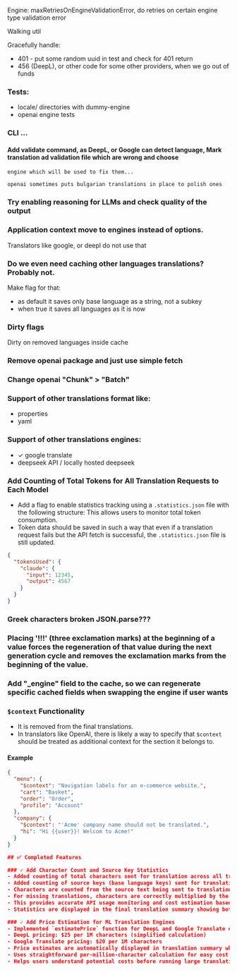 
Engine: maxRetriesOnEngineValidationError, do retries on certain engine type validation error

Walking util

Gracefully handle:
  - 401 - put some random uuid in test and check for 401 return
  - 456 (DeepL), or other code for some other providers, when we go out of funds

### Tests:
- locale/ directories with dummy-engine
- openai engine tests

### CLI ...

#### Add validate command, as DeepL, or Google can detect language, Mark translation ad validation file which are wrong and choose
    engine which will be used to fix them...

    openai sometimes puts bulgarian translations in place to polish ones

### Try enabling reasoning for LLMs and check quality of the output


### Application context move to engines instead of options.
Translators like google, or deepl do not use that


### Do we even need caching other languages translations? Probably not.
Make flag for that:
- as default it saves only base language as a string, not a subkey
- when true it saves all languages as it is now

### Dirty flags

Dirty on removed languages inside cache

### Remove openai package and just use simple fetch

### Change openai "Chunk" > "Batch"

### Support of other translations format like:
- properties
- yaml

### Support of other translations engines:
- ✓ google translate
- deepseek API / locally hosted deepseek

### Add Counting of Total Tokens for All Translation Requests to Each Model
- Add a flag to enable statistics tracking using a `.statistics.json` file with the following structure:
  This allows users to monitor total token consumption.
- Token data should be saved in such a way that even if a translation request fails but the API fetch is successful,
  the `.statistics.json` file is still updated.
```json
{
  "tokensUsed": {
    "claude": {
      "input": 12345,
      "output": 4567
    }
  }
}
```

### Greek characters broken JSON.parse???


### Placing '!!!' (three exclamation marks) at the beginning of a value forces the regeneration of that value during the next generation cycle and removes the exclamation marks from the beginning of the value.


### Add "_engine" field to the cache, so we can regenerate specific cached fields when swapping the engine if user wants


### `$context` Functionality

- It is removed from the final translations.
- In translators like OpenAI, there is likely a way to specify that `$context` should be treated as additional context for the section it belongs to.

#### Example

```json
{
  "menu": {
    "$context": "Navigation labels for an e-commerce website.",
    "cart": "Basket",
    "order": "Order",
    "profile": "Account"
  },
  "company": {
    "$context": "'Acme' company name should not be translated.",
    "hi": "Hi {{user}}! Welcom to Acme!"
  }
}

## ✅ Completed Features

### ✓ Add Character Count and Source Key Statistics
- Added counting of total characters sent for translation across all translation requests
- Added counting of source keys (base language keys) sent for translation
- Characters are counted from the source text being sent to translation engines (not received translations)
- For missing translations, characters are correctly multiplied by the number of target languages that need each specific key
- This provides accurate API usage monitoring and cost estimation based on actual text sent to translation services
- Statistics are displayed in the final translation summary showing both source keys and characters sent

### ✓ Add Price Estimation for ML Translation Engines
- Implemented `estimatePrice` function for DeepL and Google Translate engines
- DeepL pricing: $25 per 1M characters (simplified calculation)
- Google Translate pricing: $20 per 1M characters
- Price estimates are automatically displayed in translation summary when using supported engines
- Uses straightforward per-million-character calculation for easy cost estimation
- Helps users understand potential costs before running large translation jobs